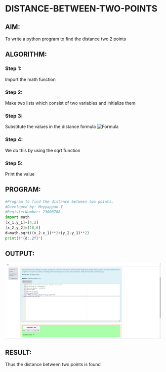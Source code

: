 # DISTANCE-BETWEEN-TWO-POINTS

## AIM:
To write a python program to find the distance two 2 points
## ALGORITHM:
### Step 1: 
Import the math function
### Step 2: 
Make two lists which consist of two variables and initialize them
### Step 3: 
Substitute the values in the distance formula
![Formula](formula.JPG) 
### Step 4:
We do this by using the sqrt function 
### Step 5:
Print the value 
## PROGRAM:
```py
#Program to find the distance between two points.
#Developed by: Meyyappan.T
#RegisterNumber: 23000788
import math
[x_1,y_1]=[4,2]
[x_2,y_2]=[10,6]
d=math.sqrt((x_2-x_1)**2+(y_2-y_1)**2)
print(f"{d:.2f}")
```
## OUTPUT:
![Alt text](ex03pythongit.png)

## RESULT:
Thus the distance between two points is found